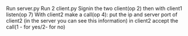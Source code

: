 Run server.py
Run 2 client.py
Signin the two client(op 2)
then with client1  listen(op 7) 
With client2 make a call(op 4):
   put the ip and server port of client2 (in the server you can see this information)
in client2 accept the call(1 - for yes/2- for no)
